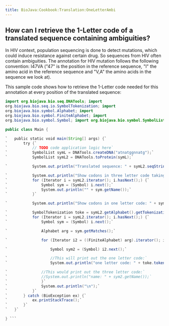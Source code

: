 ```yaml
---
title: BioJava:Cookbook:Translation:OneLetterAmbi
---
```


How can I retrieve the 1-Letter code of a translated sequence containing ambiguities?
-------------------------------------------------------------------------------------

In HIV context, population sequencing is done to detect mutations, which
could induce resistance against certain drug. So sequences from HIV
often contain ambiguities. The annotation for HIV mutation follows the
following convention: I47VA ("47" is the position in the reference
sequence, "I" the amino acid in the reference sequence and "V,A" the
amino acids in the sequence we look at).

This sample code shows how to retrieve the 1-Letter code needed for this
annotation at every position of the translated sequence:

```java import java.util.Iterator; import org.biojava.bio.BioException;
import org.biojava.bio.seq.DNATools; import
org.biojava.bio.seq.io.SymbolTokenization; import
org.biojava.bio.symbol.Alphabet; import
org.biojava.bio.symbol.FiniteAlphabet; import
org.biojava.bio.symbol.Symbol; import org.biojava.bio.symbol.SymbolList;

public class Main {

`   public static void main(String[] args) {`  
`       try {`  
`           // TODO code application logic here`  
`           SymbolList symL = DNATools.createDNA("atnatggnnatg");`  
`           SymbolList symL2 = DNATools.toProtein(symL);`

`           System.out.println("Translated sequence: " + symL2.seqString() + "\n");`

`           System.out.println("Show codons in three letter code taking ambiguities into account:");`  
`           for (Iterator i = symL2.iterator(); i.hasNext();) {`  
`               Symbol sym = (Symbol) i.next();`  
`               System.out.println("" + sym.getName());`  
`           }`

`           System.out.println("Show codons in one letter code: " + symL2.seqString());`

`           SymbolTokenization toke = symL2.getAlphabet().getTokenization("token");`  
`           for (Iterator i = symL2.iterator(); i.hasNext();) {`  
`               Symbol sym = (Symbol) i.next();`

`               Alphabet arg = sym.getMatches();`

`               for (Iterator i2 = ((FiniteAlphabet) arg).iterator(); i2.hasNext();) {`

`                   Symbol sym2 = (Symbol) i2.next();`

`                   //This will print out the one letter code:`  
`                   System.out.println("one letter code: " + toke.tokenizeSymbol(sym2));`

`               //This would print out the three letter code:`  
`               //System.out.println("name: " + sym2.getName());`  
`               }`  
`               System.out.println("\n");`  
`           }`  
`       } catch (BioException ex) {`  
`           ex.printStackTrace();`  
`       }`  
`   }`

} ```
